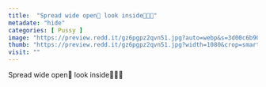 ```yaml
---
title:  "Spread wide open🤭 look inside👀🔞💦"
metadate: "hide"
categories: [ Pussy ]
image: "https://preview.redd.it/gz6pgpz2qvn51.jpg?auto=webp&s=3d00c6b9004fe70bead9c5559fc24f4d303ca7d3"
thumb: "https://preview.redd.it/gz6pgpz2qvn51.jpg?width=1080&crop=smart&auto=webp&s=bea7593c1b14e0d6060cc7bd9bc01abd5cc9ba99"
visit: ""
---
```

Spread wide open🤭 look inside👀🔞💦

